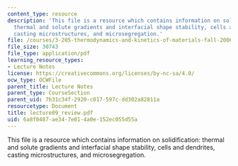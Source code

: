 ```yaml
---
content_type: resource
description: 'This file is a resource which contains information on solidification:
  thermal and solute gradients and interfacial shape stability, cells and dendrites,
  casting microstructures, and microsegregation.'
file: /courses/3-205-thermodynamics-and-kinetics-of-materials-fall-2006/6a8f0487ae347e014a0e152ec055d55a_lecture09_review.pdf
file_size: 30743
file_type: application/pdf
learning_resource_types:
- Lecture Notes
license: https://creativecommons.org/licenses/by-nc-sa/4.0/
ocw_type: OCWFile
parent_title: Lecture Notes
parent_type: CourseSection
parent_uid: 7b31c34f-2920-c017-597c-dd302a82811a
resourcetype: Document
title: lecture09_review.pdf
uid: 6a8f0487-ae34-7e01-4a0e-152ec055d55a
---
```

This file is a resource which contains information on solidification: thermal and solute gradients and interfacial shape stability, cells and dendrites, casting microstructures, and microsegregation.